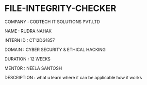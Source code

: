 # FILE-INTEGRITY-CHECKER

COMPANY : CODTECH IT SOLUTIONS PVT.LTD 

NAME : RUDRA NAHAK

INTERN ID : CT12DG1857

DOMAIN : CYBER SECURITY & ETHICAL HACKING

DURATION : 12 WEEKS

MENTOR : NEELA SANTOSH

DESCRIPTION :
what u learn 
where it can be applicable
how it works
